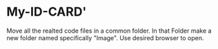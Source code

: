 # My-ID-CARD'
Move all the realted code files in a common folder. In that Folder make a new folder named specifically "Image". Use desired browser to open.
